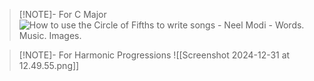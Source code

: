 
> [!NOTE]- For C Major
> ![How to use the Circle of Fifths to write songs - Neel Modi - Words. Music.  Images.](https://neelmodi.com/wp-content/uploads/2017/06/Circle-of-fifths.jpg)


> [!NOTE]- For Harmonic Progressions
> ![[Screenshot 2024-12-31 at 12.49.55.png]]